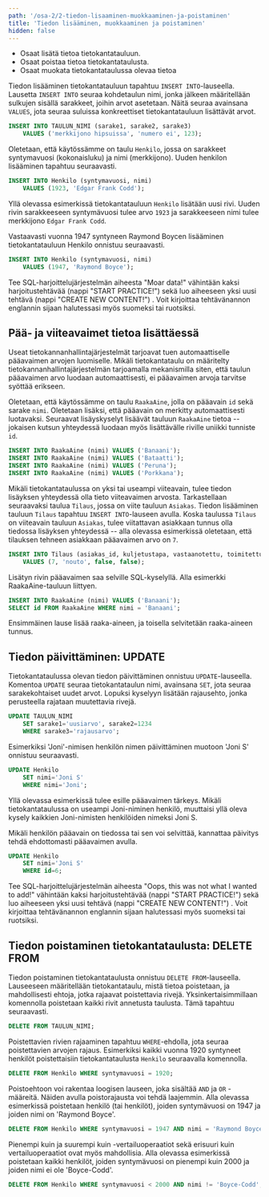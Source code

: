 ```yaml
---
path: '/osa-2/2-tiedon-lisaaminen-muokkaaminen-ja-poistaminen'
title: 'Tiedon lisääminen, muokkaaminen ja poistaminen'
hidden: false
---
```



<text-box variant='learningObjectives' name='Oppimistavoitteet'>

- Osaat lisätä tietoa tietokantatauluun.
- Osaat poistaa tietoa tietokantataulusta.
- Osaat muokata tietokantataulussa olevaa tietoa

</text-box>


Tiedon lisääminen tietokantatauluun tapahtuu `INSERT INTO`-lauseella. Lausetta `INSERT INTO` seuraa kohdetaulun nimi, jonka jälkeen määritellään sulkujen sisällä sarakkeet, joihin arvot asetetaan. Näitä seuraa avainsana `VALUES`, jota seuraa suluissa konkreettiset tietokantatauluun lisättävät arvot.


```sql
INSERT INTO TAULUN_NIMI (sarake1, sarake2, sarake3)
    VALUES ('merkkijono hipsuissa', 'numero ei', 123);
```

Oletetaan, että käytössämme on taulu `Henkilo`, jossa on sarakkeet syntymavuosi (kokonaisluku) ja nimi (merkkijono). Uuden henkilon lisääminen tapahtuu seuraavasti.

```sql
INSERT INTO Henkilo (syntymavuosi, nimi)
    VALUES (1923, 'Edgar Frank Codd');
```

Yllä olevassa esimerkissä tietokantatauluun `Henkilo` lisätään uusi rivi. Uuden rivin sarakkeeseen syntymävuosi tulee arvo `1923` ja sarakkeeseen nimi tulee merkkijono `Edgar Frank Codd`.

Vastaavasti vuonna 1947 syntyneen Raymond Boycen lisääminen tietokantatauluun Henkilo onnistuu seuraavasti.


```sql
INSERT INTO Henkilo (syntymavuosi, nimi)
    VALUES (1947, 'Raymond Boyce');
```


<sqltrainer-exercise name="Tiedon lisääminen tietokantaan">

Tee SQL-harjoittelujärjestelmän aiheesta "Moar data!" vähintään kaksi harjoitustehtävää (nappi "START PRACTICE!") sekä luo aiheeseen yksi uusi tehtävä (nappi "CREATE NEW CONTENT!") . Voit kirjoittaa tehtävänannon englannin sijaan halutessasi myös suomeksi tai ruotsiksi.

</sqltrainer-exercise>



## Pää- ja viiteavaimet tietoa lisättäessä


Useat tietokannanhallintajärjestelmät tarjoavat tuen automaattiselle pääavaimen arvojen luomiselle. Mikäli tietokantataulu on määritelty tietokannanhallintajärjestelmän tarjoamalla mekanismilla siten, että taulun pääavaimen arvo luodaan automaattisesti, ei pääavaimen arvoja tarvitse syöttää erikseen.

Oletetaan, että käytössämme on taulu `RaakaAine`, jolla on pääavain `id` sekä sarake `nimi`. Oletetaan lisäksi, että pääavain on merkitty automaattisesti luotavaksi. Seuraavat lisäyskyselyt lisäävät tauluun `RaakaAine` tietoa -- jokaisen kutsun yhteydessä luodaan myös lisättävälle riville uniikki tunniste `id`.


```sql
INSERT INTO RaakaAine (nimi) VALUES ('Banaani');
INSERT INTO RaakaAine (nimi) VALUES ('Bataatti');
INSERT INTO RaakaAine (nimi) VALUES ('Peruna');
INSERT INTO RaakaAine (nimi) VALUES ('Porkkana');
```

Mikäli tietokantataulussa on yksi tai useampi viiteavain, tulee tiedon lisäyksen yhteydessä olla tieto viiteavaimen arvosta. Tarkastellaan seuraavaksi taulua `Tilaus`, jossa on viite tauluun `Asiakas`. Tiedon lisääminen tauluun `Tilaus` tapahtuu `INSERT INTO`-lauseen avulla. Koska taulussa `Tilaus` on viiteavain tauluun `Asiakas`, tulee viitattavan asiakkaan tunnus olla tiedossa lisäyksen yhteydessä -- alla olevassa esimerkissä oletetaan, että tilauksen tehneen asiakkaan pääavaimen arvo on `7`.


```sql
INSERT INTO Tilaus (asiakas_id, kuljetustapa, vastaanotettu, toimitettu)
    VALUES (7, 'nouto', false, false);
```


<text-box variant='hint' name='Miten selvitän juuri lisätyn rivin pääavaimen?'>

Lisätyn rivin pääavaimen saa selville SQL-kyselyllä. Alla esimerkki RaakaAine-tauluun liittyen.

```sql
INSERT INTO RaakaAine (nimi) VALUES ('Banaani');
SELECT id FROM RaakaAine WHERE nimi = 'Banaani';
```

Ensimmäinen lause lisää raaka-aineen, ja toisella selvitetään raaka-aineen tunnus.

</text-box>


## Tiedon päivittäminen: UPDATE

Tietokantataulussa olevan tiedon päivittäminen onnistuu `UPDATE`-lauseella. Komentoa `UPDATE` seuraa tietokantataulun nimi, avainsana `SET`, jota seuraa sarakekohtaiset uudet arvot. Lopuksi kyselyyn lisätään rajausehto, jonka perusteella rajataan muutettavia rivejä.

```sql
UPDATE TAULUN_NIMI
    SET sarake1='uusiarvo', sarake2=1234
    WHERE sarake3='rajausarvo';
```

Esimerkiksi 'Joni'-nimisen henkilön nimen päivittäminen muotoon 'Joni S' onnistuu seuraavasti.

```sql
UPDATE Henkilo
    SET nimi='Joni S'
    WHERE nimi='Joni';
```

Yllä olevassa esimerkissä tulee esille pääavaimen tärkeys. Mikäli tietokantataulussa on useampi Joni-niminen henkilö, muuttaisi yllä oleva kysely kaikkien Joni-nimisten henkilöiden nimeksi Joni S.

Mikäli henkilön pääavain on tiedossa tai sen voi selvittää, kannattaa päivitys tehdä ehdottomasti pääavaimen avulla.


```sql
UPDATE Henkilo
    SET nimi='Joni S'
    WHERE id=6;
```



<sqltrainer-exercise name="Tiedon päivittäminen">

Tee SQL-harjoittelujärjestelmän aiheesta "Oops, this was not what I wanted to add!" vähintään kaksi harjoitustehtävää (nappi "START PRACTICE!") sekä luo aiheeseen yksi uusi tehtävä (nappi "CREATE NEW CONTENT!") . Voit kirjoittaa tehtävänannon englannin sijaan halutessasi myös suomeksi tai ruotsiksi.

</sqltrainer-exercise>



## Tiedon poistaminen tietokantataulusta: DELETE FROM

Tiedon poistaminen tietokantataulusta onnistuu `DELETE FROM`-lauseella. Lauseeseen määritellään tietokantataulu, mistä tietoa poistetaan, ja mahdollisesti ehtoja, jotka rajaavat poistettavia rivejä. Yksinkertaisimmillaan komennolla poistetaan kaikki rivit annetusta taulusta. Tämä tapahtuu seuraavasti.

```sql
DELETE FROM TAULUN_NIMI;
```

Poistettavien rivien rajaaminen tapahtuu `WHERE`-ehdolla, jota seuraa poistettavien arvojen rajaus. Esimerkiksi kaikki vuonna 1920 syntyneet henkilöt poistettaisiin tietokantataulusta `Henkilo` seuraavalla komennolla.

```sql
DELETE FROM Henkilo WHERE syntymavuosi = 1920;
```

Poistoehtoon voi rakentaa loogisen lauseen, joka sisältää `AND` ja `OR` -määreitä. Näiden avulla poistorajausta voi tehdä laajemmin. Alla olevassa esimerkissä poistetaan henkilö (tai henkilöt), joiden syntymävuosi on 1947 ja joiden nimi on 'Raymond Boyce'.

```sql
DELETE FROM Henkilo WHERE syntymavuosi = 1947 AND nimi = 'Raymond Boyce';
```

Pienempi kuin ja suurempi kuin -vertailuoperaatiot sekä erisuuri kuin vertailuoperaatiot ovat myös mahdollisia. Alla olevassa esimerkissä poistetaan kaikki henkilöt, joiden syntymävuosi on pienempi kuin 2000 ja joiden nimi ei ole 'Boyce-Codd'.

```sql
DELETE FROM Henkilo WHERE syntymavuosi < 2000 AND nimi != 'Boyce-Codd';
```

